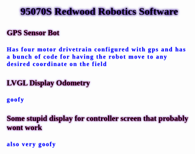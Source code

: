 <!DOCTYPE html>
<html>
<body>

<h1 style="font-family: Comic Sans MS; text-align: center; text-shadow: 0 0 5px #330099, 0 0 7px #330099; color: black;"> 95070S Redwood Robotics Software</h1>

<h2 style ="font-family: Comic Sans MS; text-align: left; text-shadow: 0 0 3px #ff0340, 0 0 5px #3341ff; color: black;"> GPS Sensor Bot </h2>
<h3 style="font-family: Comic Sans MS; letter-spacing: 2px; color:blue; text-shadow: 0 0 1px #3341ff;"> Has four motor drivetrain configured with gps and has a bunch of code for having the robot move to any desired coordinate on the field </h3>

<h2 style ="font-family: Comic Sans MS; text-align: left; text-shadow: 0 0 3px #ff0340, 0 0 5px #3341ff; color: black;"> LVGL Display Odometry </h2>
<h3 style="font-family: Comic Sans MS; letter-spacing: 2px; color:blue; text-shadow: 0 0 1px #3341ff;"> goofy </h3>

<h2 style ="font-family: Comic Sans MS; text-align: left; text-shadow: 0 0 3px #ff0340, 0 0 5px #3341ff; color: black;"> Some stupid display for controller screen that probably wont work </h2>
<h3 style="font-family: Comic Sans MS; letter-spacing: 2px; color:blue; text-shadow: 0 0 1px #3341ff;"> also very goofy </h3>

</body>
</html>